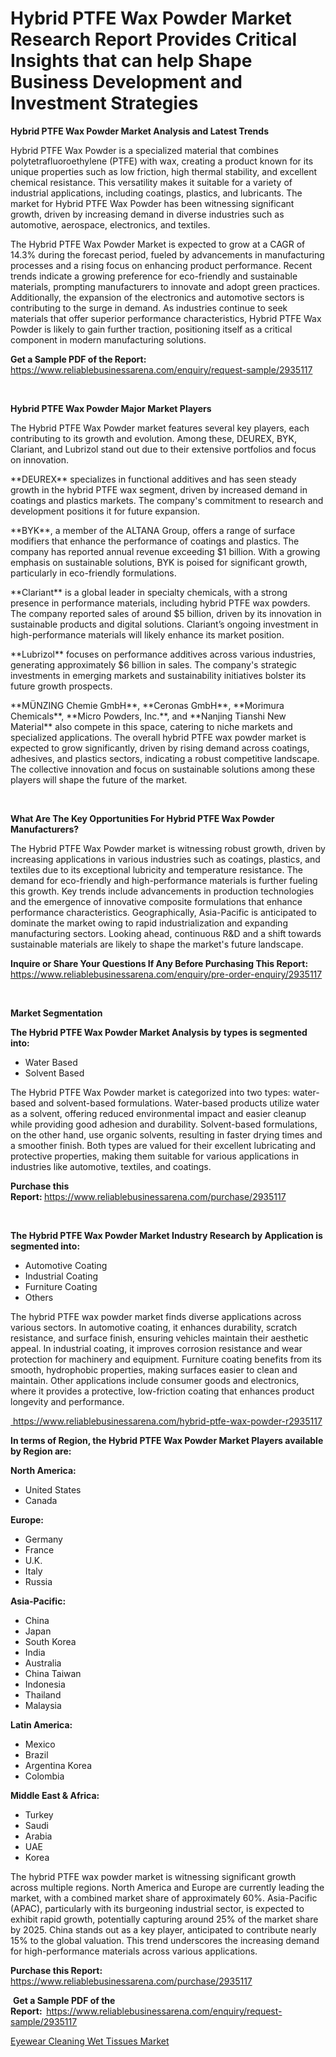 <p><h1>Hybrid PTFE Wax Powder Market Research Report Provides Critical Insights that can help Shape Business Development and Investment Strategies</h1></p><p><strong>Hybrid PTFE Wax Powder Market Analysis and Latest Trends</strong></p>
<p><p>Hybrid PTFE Wax Powder is a specialized material that combines polytetrafluoroethylene (PTFE) with wax, creating a product known for its unique properties such as low friction, high thermal stability, and excellent chemical resistance. This versatility makes it suitable for a variety of industrial applications, including coatings, plastics, and lubricants. The market for Hybrid PTFE Wax Powder has been witnessing significant growth, driven by increasing demand in diverse industries such as automotive, aerospace, electronics, and textiles.</p><p>The Hybrid PTFE Wax Powder Market is expected to grow at a CAGR of 14.3% during the forecast period, fueled by advancements in manufacturing processes and a rising focus on enhancing product performance. Recent trends indicate a growing preference for eco-friendly and sustainable materials, prompting manufacturers to innovate and adopt green practices. Additionally, the expansion of the electronics and automotive sectors is contributing to the surge in demand. As industries continue to seek materials that offer superior performance characteristics, Hybrid PTFE Wax Powder is likely to gain further traction, positioning itself as a critical component in modern manufacturing solutions.</p></p>
<p><strong>Get a Sample PDF of the Report:&nbsp;</strong> <a href="https://www.reliablebusinessarena.com/enquiry/request-sample/2935117?utm_campaign=2485&utm_medium=2&utm_source=Github&utm_content=ia&utm_term=14032025&utm_id=hybrid-ptfe-wax-powder">https://www.reliablebusinessarena.com/enquiry/request-sample/2935117</a></p>
<p>&nbsp;</p>
<p><strong>Hybrid PTFE Wax Powder Major Market Players</strong></p>
<p><p>The Hybrid PTFE Wax Powder market features several key players, each contributing to its growth and evolution. Among these, DEUREX, BYK, Clariant, and Lubrizol stand out due to their extensive portfolios and focus on innovation.</p><p>**DEUREX** specializes in functional additives and has seen steady growth in the hybrid PTFE wax segment, driven by increased demand in coatings and plastics markets. The company's commitment to research and development positions it for future expansion.</p><p>**BYK**, a member of the ALTANA Group, offers a range of surface modifiers that enhance the performance of coatings and plastics. The company has reported annual revenue exceeding $1 billion. With a growing emphasis on sustainable solutions, BYK is poised for significant growth, particularly in eco-friendly formulations.</p><p>**Clariant** is a global leader in specialty chemicals, with a strong presence in performance materials, including hybrid PTFE wax powders. The company reported sales of around $5 billion, driven by its innovation in sustainable products and digital solutions. Clariant’s ongoing investment in high-performance materials will likely enhance its market position.</p><p>**Lubrizol** focuses on performance additives across various industries, generating approximately $6 billion in sales. The company's strategic investments in emerging markets and sustainability initiatives bolster its future growth prospects.</p><p>**MÜNZING Chemie GmbH**, **Ceronas GmbH**, **Morimura Chemicals**, **Micro Powders, Inc.**, and **Nanjing Tianshi New Material** also compete in this space, catering to niche markets and specialized applications. The overall hybrid PTFE wax powder market is expected to grow significantly, driven by rising demand across coatings, adhesives, and plastics sectors, indicating a robust competitive landscape. The collective innovation and focus on sustainable solutions among these players will shape the future of the market.</p></p>
<p>&nbsp;</p>
<p><strong>What Are The Key Opportunities For Hybrid PTFE Wax Powder Manufacturers?</strong></p>
<p><p>The Hybrid PTFE Wax Powder market is witnessing robust growth, driven by increasing applications in various industries such as coatings, plastics, and textiles due to its exceptional lubricity and temperature resistance. The demand for eco-friendly and high-performance materials is further fueling this growth. Key trends include advancements in production technologies and the emergence of innovative composite formulations that enhance performance characteristics. Geographically, Asia-Pacific is anticipated to dominate the market owing to rapid industrialization and expanding manufacturing sectors. Looking ahead, continuous R&D and a shift towards sustainable materials are likely to shape the market's future landscape.</p></p>
<p><strong>Inquire or Share Your Questions If Any Before Purchasing This Report:</strong> <a href="https://www.reliablebusinessarena.com/enquiry/pre-order-enquiry/2935117?utm_campaign=2485&utm_medium=2&utm_source=Github&utm_content=ia&utm_term=14032025&utm_id=hybrid-ptfe-wax-powder">https://www.reliablebusinessarena.com/enquiry/pre-order-enquiry/2935117</a></p>
<p>&nbsp;</p>
<p><strong>Market Segmentation</strong></p>
<p><strong>The Hybrid PTFE Wax Powder Market Analysis by types is segmented into:</strong></p>
<p><ul><li>Water Based</li><li>Solvent Based</li></ul></p>
<p><p>The Hybrid PTFE Wax Powder market is categorized into two types: water-based and solvent-based formulations. Water-based products utilize water as a solvent, offering reduced environmental impact and easier cleanup while providing good adhesion and durability. Solvent-based formulations, on the other hand, use organic solvents, resulting in faster drying times and a smoother finish. Both types are valued for their excellent lubricating and protective properties, making them suitable for various applications in industries like automotive, textiles, and coatings.</p></p>
<p><strong>Purchase this Report:&nbsp;</strong><a href="https://www.reliablebusinessarena.com/purchase/2935117?utm_campaign=2485&utm_medium=2&utm_source=Github&utm_content=ia&utm_term=14032025&utm_id=hybrid-ptfe-wax-powder">https://www.reliablebusinessarena.com/purchase/2935117</a></p>
<p>&nbsp;</p>
<p><strong>The Hybrid PTFE Wax Powder Market Industry Research by Application is segmented into:</strong></p>
<p><ul><li>Automotive Coating</li><li>Industrial Coating</li><li>Furniture Coating</li><li>Others</li></ul></p>
<p><p>The hybrid PTFE wax powder market finds diverse applications across various sectors. In automotive coating, it enhances durability, scratch resistance, and surface finish, ensuring vehicles maintain their aesthetic appeal. In industrial coating, it improves corrosion resistance and wear protection for machinery and equipment. Furniture coating benefits from its smooth, hydrophobic properties, making surfaces easier to clean and maintain. Other applications include consumer goods and electronics, where it provides a protective, low-friction coating that enhances product longevity and performance.</p></p>
<p><a href="https://www.reliablebusinessarena.com/hybrid-ptfe-wax-powder-r2935117?utm_campaign=2485&utm_medium=2&utm_source=Github&utm_content=ia&utm_term=14032025&utm_id=hybrid-ptfe-wax-powder">&nbsp;https://www.reliablebusinessarena.com/hybrid-ptfe-wax-powder-r2935117</a></p>
<p><strong>In terms of Region, the Hybrid PTFE Wax Powder Market Players available by Region are:</strong></p>
<p>
    <p> <strong> North America: </strong>
        <ul>
            <li>United States</li>
            <li>Canada</li>
        </ul>
        </p> 
    <p> <strong> Europe: </strong>
        <ul>
            <li>Germany</li>
            <li>France</li>
            <li>U.K.</li>
            <li>Italy</li>
            <li>Russia</li>
        </ul>
        </p> 
    <p> <strong> Asia-Pacific: </strong>
        <ul>
            <li>China</li>
            <li>Japan</li>
            <li>South Korea</li>
            <li>India</li>
            <li>Australia</li>
            <li>China Taiwan</li>
            <li>Indonesia</li>
            <li>Thailand</li>
            <li>Malaysia</li>
        </ul>
        </p> 
    <p> <strong> Latin America: </strong>
        <ul>
            <li>Mexico</li>
            <li>Brazil</li>
            <li>Argentina Korea</li>
            <li>Colombia</li>
        </ul>
        </p> 
    <p> <strong> Middle East & Africa: </strong>
        <ul>
            <li>Turkey</li>
            <li>Saudi</li>
            <li>Arabia</li>
            <li>UAE</li>
            <li>Korea</li>
        </ul>
    </p>
    </p>
<p><p>The hybrid PTFE wax powder market is witnessing significant growth across multiple regions. North America and Europe are currently leading the market, with a combined market share of approximately 60%. Asia-Pacific (APAC), particularly with its burgeoning industrial sector, is expected to exhibit rapid growth, potentially capturing around 25% of the market share by 2025. China stands out as a key player, anticipated to contribute nearly 15% to the global valuation. This trend underscores the increasing demand for high-performance materials across various applications.</p></p>
<p><strong>Purchase this Report: </strong><a href="https://www.reliablebusinessarena.com/purchase/2935117?utm_campaign=2485&utm_medium=2&utm_source=Github&utm_content=ia&utm_term=14032025&utm_id=hybrid-ptfe-wax-powder">https://www.reliablebusinessarena.com/purchase/2935117</a></p>
<p>&nbsp;<strong>Get a Sample PDF of the Report:&nbsp;&nbsp;</strong><a href="https://www.reliablebusinessarena.com/enquiry/request-sample/2935117?utm_campaign=2485&utm_medium=2&utm_source=Github&utm_content=ia&utm_term=14032025&utm_id=hybrid-ptfe-wax-powder">https://www.reliablebusinessarena.com/enquiry/request-sample/2935117</a></p>
<p><strong></strong></p>
<p><p><a href="https://github.com/mayabungard8092/Market-Research-Report-List-1/blob/main/eyewear-cleaning-wet-tissues-market.md?utm_campaign=2485&utm_medium=2&utm_source=Github&utm_content=ia&utm_term=14032025&utm_id=hybrid-ptfe-wax-powder">Eyewear Cleaning Wet Tissues Market</a></p></p>